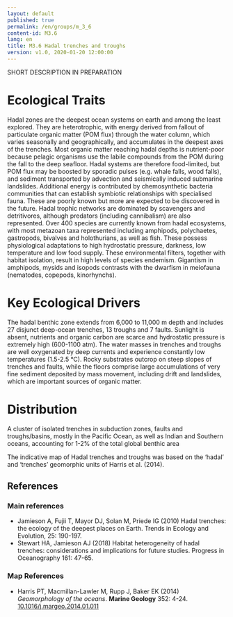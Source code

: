 ```yaml
---
layout: default
published: true
permalink: /en/groups/m_3_6
content-id: M3.6
lang: en
title: M3.6 Hadal trenches and troughs 
version: v1.0, 2020-01-20 12:00:00
---
```


SHORT DESCRIPTION IN PREPARATION

# Ecological Traits
 

Hadal zones are the deepest ocean systems on earth and among the least explored. They are heterotrophic, with energy derived from fallout of particulate organic matter (POM flux) through the water column, which varies seasonally and geographically, and accumulates in the deepest axes of the trenches. Most organic matter reaching hadal depths is nutrient-poor because pelagic organisms use the labile compounds from the POM during the fall to the deep seafloor. Hadal systems are therefore food-limited, but POM flux may be boosted by sporadic pulses (e.g. whale falls, wood falls), and sediment transported by advection and seismically induced submarine landslides. Additional energy is contributed by chemosynthetic bacteria communities that can establish symbiotic relationships with specialised fauna. These are poorly known but more are expected to be discovered in the future. Hadal trophic networks are dominated by scavengers and detritivores, although predators (including cannibalism) are also represented. Over 400 species are currently known from hadal ecosystems, with most metazoan taxa represented including amphipods, polychaetes, gastropods, bivalves and holothurians, as well as fish. These possess physiological adaptations to high hydrostatic pressure, darkness, low temperature and low food supply. These environmental filters, together with habitat isolation, result in high levels of species endemism. Gigantism in amphipods, mysids and isopods contrasts with the dwarfism in meiofauna (nematodes, copepods, kinorhynchs).

 
# Key Ecological Drivers
 

The hadal benthic zone extends from 6,000 to 11,000 m depth and includes 27 disjunct deep-ocean trenches, 13 troughs and 7 faults. Sunlight is absent, nutrients and organic carbon are scarce and hydrostatic pressure is extremely high (600-1100 atm). The water masses in trenches and troughs are well oxygenated by deep currents and experience constantly low temperatures (1.5-2.5 °C). Rocky substrates outcrop on steep slopes of trenches and faults, while the floors comprise large accumulations of very fine sediment deposited by mass movement, including drift and landslides, which are important sources of organic matter.

 
# Distribution
 

A cluster of isolated trenches in subduction zones, faults  and troughs/basins, mostly in the Pacific Ocean, as well as Indian and Southern oceans, accounting for 1-2% of the total global benthic area


The indicative map of Hadal trenches and troughs was based on the ‘hadal’ and ‘trenches’ geomorphic units of Harris et al. (2014).

## References

### Main references
* Jamieson A, Fujii T, Mayor DJ, Solan M, Priede IG (2010) Hadal trenches: the ecology of the deepest places on Earth. Trends in Ecology and Evolution, 25: 190-197.
* Stewart HA, Jamieson AJ (2018) Habitat heterogeneity of hadal trenches: considerations and implications for future studies. Progress in Oceanography 161: 47-65.
     

### Map References
* Harris PT, Macmillan-Lawler M, Rupp J, Baker EK (2014) *Geomorphology of the oceans*. **Marine Geology** 352: 4-24. [10.1016/j.margeo.2014.01.011](https://doi.org/10.1016/j.margeo.2014.01.011)
